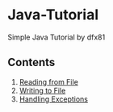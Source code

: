 # Java-Tutorial
Simple Java Tutorial
by dfx81

## Contents
1. [Reading from File](https://github.com/dfx81/Java-Tutorial/blob/master/FileReader/FileReader.md)
2. [Writing to File](https://github.com/dfx81/Java-Tutorial/blob/master/FileWriter/FileWriter.md)
3. [Handling Exceptions](https://github.com/dfx81/Java-Tutorial/blob/master/HandleException/HandleException.md)
